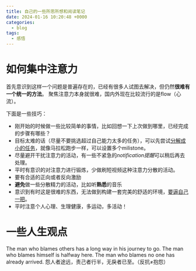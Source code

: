 ```yaml
---
title: 自己的一些所思所想和阅读笔记
date: 2024-01-16 10:20:48 +0000
categories:
  - blog
tags:
  - 感悟
---
```

# 如何集中注意力
首先意识到这样一个问题是普遍存在的，已经有很多人试图去解决，但仍然**很难有一个统一的方法**。
聚焦注意力本身就很难，国内外现在比较流行的是flow（心流）。

下面是一些技巧：
- 刚开始的时候做一些比较简单的事情，比如回想一下上次做到哪里，已经完成的步骤有哪些？
- 目标太难的话（尽量不要挑选超过自己能力太多的任务），可以先尝试<u>分解成小的任务</u>，就像马拉松跑步一样，可以设置多个milistone。
- 尽量避开干扰注意力的活动，有一些不紧急的*notification提醒*可以稍后再去处理。
- 平时有意识的对注意力进行锻炼，少做刷短视频这种注意力分散的活动。
- 要有合适的正向或者反向激励
- **避免**做一些分散精力的活动，比如听**熟悉**的音乐
- 意识到有时这是很难的东西，无法做到构建一套完美的舒适的环境，<u>要逼自己一把</u>。
- 平时注意个人心理、生理健康，多运动，多活动！




# 一些人生观点
The man who blames others has a long way in his journey to go. The man who blames himself is halfway here. The man who blames no one has already arrived.
怨人者途远，责己者行半，无戾者已至。（反抗≠抱怨）


